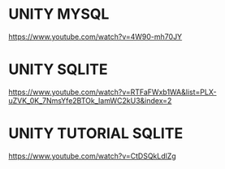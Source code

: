 # UNITY MYSQL
https://www.youtube.com/watch?v=4W90-mh70JY

# UNITY SQLITE
https://www.youtube.com/watch?v=RTFaFWxb1WA&list=PLX-uZVK_0K_7NmsYfe2BTOk_IamWC2kU3&index=2

# UNITY TUTORIAL SQLITE
https://www.youtube.com/watch?v=CtDSQkLdlZg
